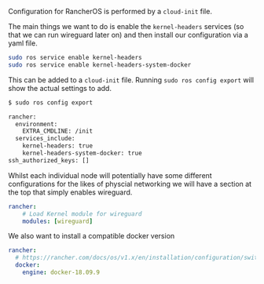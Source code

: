 Configuration for RancherOS is performed by a `cloud-init` file.

The main things we want to do is enable the `kernel-headers` services (so that we can run wireguard later on) and then install our configuration via a yaml file.

```bash
sudo ros service enable kernel-headers
sudo ros service enable kernel-headers-system-docker
```

This can be added to a `cloud-init` file. Running `sudo ros config export` will show the actual settings to add.

```bash hl_lines="6 7 8"
$ sudo ros config export

rancher:
  environment:
    EXTRA_CMDLINE: /init
  services_include:
    kernel-headers: true
    kernel-headers-system-docker: true
ssh_authorized_keys: []
```

Whilst each individual node will potentially have some different configurations for the likes of physcial networking we will have a section at the top that simply enables wireguard.

```yaml
rancher:
    # Load Kernel module for wireguard
    modules: [wireguard]
```

We also want to install a compatible docker version

```yaml
rancher:
  # https://rancher.com/docs/os/v1.x/en/installation/configuration/switching-docker-versions/
  docker:
    engine: docker-18.09.9
```